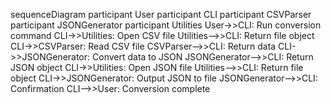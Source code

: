 sequenceDiagram
    participant User
    participant CLI
    participant CSVParser
    participant JSONGenerator
    participant Utilities
    User->>CLI: Run conversion command
    CLI->>Utilities: Open CSV file
    Utilities-->>CLI: Return file object
    CLI->>CSVParser: Read CSV file
    CSVParser-->>CLI: Return data
    CLI->>JSONGenerator: Convert data to JSON
    JSONGenerator-->>CLI: Return JSON object
    CLI->>Utilities: Open JSON file
    Utilities-->>CLI: Return file object
    CLI->>JSONGenerator: Output JSON to file
    JSONGenerator-->>CLI: Confirmation
    CLI-->>User: Conversion complete